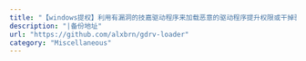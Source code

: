 ```yaml
---
title: "【windows提权】利用有漏洞的技嘉驱动程序来加载恶意的驱动程序提升权限或干掉驱动级保护的杀软"
description: "|备份地址"
url: "https://github.com/alxbrn/gdrv-loader"
category: "Miscellaneous"
---
```

